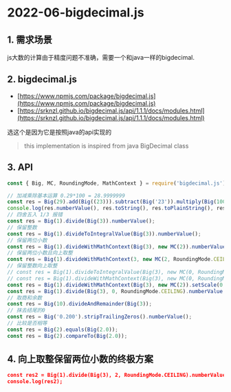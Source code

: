 # 2022-06-bigdecimal.js

## 1. 需求场景
js大数的计算由于精度问题不准确，需要一个和java一样的bigdecimal.

## 2. bigdecimal.js

- [https://www.npmjs.com/package/bigdecimal.js](https://www.npmjs.com/package/bigdecimal.js)
- [https://srknzl.github.io/bigdecimal.js/api/1.1.1/docs/modules.html](https://srknzl.github.io/bigdecimal.js/api/1.1.1/docs/modules.html)

选这个是因为它是按照java的api实现的
> this implementation is inspired from java BigDecimal class

## 3. API
```jsx
const { Big, MC, RoundingMode, MathContext } = require('bigdecimal.js');

// 加减乘除基本运算 0.29*100 = 28.9999999
const res = Big(29).add(Big((23))).subtract(Big('23')).multiply(Big(100)).divide(Big(100));
console.log(res.numberValue(), res.toString(), res.toPlainString(), res.toEngineeringString());
// 四舍五入 1/3 报错
const res = Big(1).divide(Big(3)).numberValue();
// 保留整数
const res = Big(1).divideToIntegralValue(Big(3)).numberValue();
// 保留两位小数
const res = Big(1).divideWithMathContext(Big(3), new MC(2)).numberValue();
// 保留两位小数且向上取整
const res = Big(1).divideWithMathContext(3, new MC(2, RoundingMode.CEILING)).numberValue();
// 保留整数向上取整
// const res = Big(1).divideToIntegralValue(Big(3), new MC(0, RoundingMode.CEILING)).numberValue(); // 报错
// const res = Big(1).divideWithMathContext(Big(3), new MC(0, RoundingMode.CEILING)).numberValue(); // 报错
const res = Big(1).divideWithMathContext(Big(3), new MC(2)).setScale(0, RoundingMode.CEILING).numberValue();
const res = Big(1).divide(Big(3), 0, RoundingMode.CEILING).numberValue();
// 取商和余数
const res = Big(10).divideAndRemainder(Big(3));
// 抹去结尾的0
const res = Big('0.200').stripTrailingZeros().numberValue();
// 比较是否相等
const res = Big(2).equals(Big(2.0));
const res = Big(2).compareTo(Big(2.0));
```
## 4. 向上取整保留两位小数的终极方案
```json
const res2 = Big(1).divide(Big(3), 2, RoundingMode.CEILING).numberValue();
console.log(res2);

```
